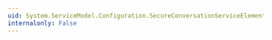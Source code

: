 ```yaml
---
uid: System.ServiceModel.Configuration.SecureConversationServiceElement
internalonly: False
---
```

